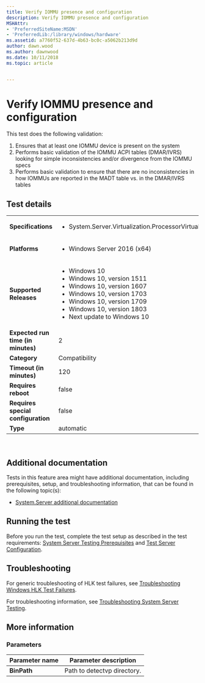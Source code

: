 ```yaml
---
title: Verify IOMMU presence and configuration
description: Verify IOMMU presence and configuration
MSHAttr:
- 'PreferredSiteName:MSDN'
- 'PreferredLib:/library/windows/hardware'
ms.assetid: a7760f52-637d-4b63-bc0c-a5062b213d9d
author: dawn.wood
ms.author: dawnwood
ms.date: 10/11/2018
ms.topic: article


---
```


# <span id="p_hlk_test.3b880cc8-516d-4ab4-9d7f-88b558bf4420"></span>Verify IOMMU presence and configuration


This test does the following validation:

1.  Ensures that at least one IOMMU device is present on the system
2.  Performs basic validation of the IOMMU ACPI tables (DMAR/IVRS) looking for simple inconsistencies and/or divergence from the IOMMU specs
3.  Performs basic validation to ensure that there are no inconsistencies in how IOMMUs are reported in the MADT table vs. in the DMAR/IVRS tables

## Test details
|||
|---|---|
| **Specifications**  | <ul><li>System.Server.Virtualization.ProcessorVirtualizationAssist</li></ul> |  
| **Platforms**   | <ul><li>Windows Server 2016 (x64)</li></ul> |
| **Supported Releases** | <ul><li>Windows 10</li><li>Windows 10, version 1511</li><li>Windows 10, version 1607</li><li>Windows 10, version 1703</li><li>Windows 10, version 1709</li><li>Windows 10, version 1803</li><li>Next update to Windows 10</li></ul> |
|**Expected run time (in minutes)**| 2 |
|**Category**| Compatibility |
|**Timeout (in minutes)**| 120 |
|**Requires reboot**| false |
|**Requires special configuration**| false |
|**Type**| automatic |

 

## <span id="Additional_documentation"></span><span id="additional_documentation"></span><span id="ADDITIONAL_DOCUMENTATION"></span>Additional documentation


Tests in this feature area might have additional documentation, including prerequisites, setup, and troubleshooting information, that can be found in the following topic(s):

-   [System.Server additional documentation](system-server-additional-documentation.md)

## <span id="Running_the_test"></span><span id="running_the_test"></span><span id="RUNNING_THE_TEST"></span>Running the test


Before you run the test, complete the test setup as described in the test requirements: [System Server Testing Prerequisites](system-server-testing-prerequisites.md) and [Test Server Configuration](test-server-configuration.md).

## <span id="Troubleshooting"></span><span id="troubleshooting"></span><span id="TROUBLESHOOTING"></span>Troubleshooting


For generic troubleshooting of HLK test failures, see [Troubleshooting Windows HLK Test Failures](..\user\troubleshooting-windows-hlk-test-failures.md).

For troubleshooting information, see [Troubleshooting System Server Testing](troubleshooting-system-server-testing.md).

## <span id="More_information"></span><span id="more_information"></span><span id="MORE_INFORMATION"></span>More information


### <span id="Parameters"></span><span id="parameters"></span><span id="PARAMETERS"></span>Parameters

| Parameter name | Parameter description       |
|----------------|-----------------------------|
| **BinPath**    | Path to detectvp directory. |

 

 

 






